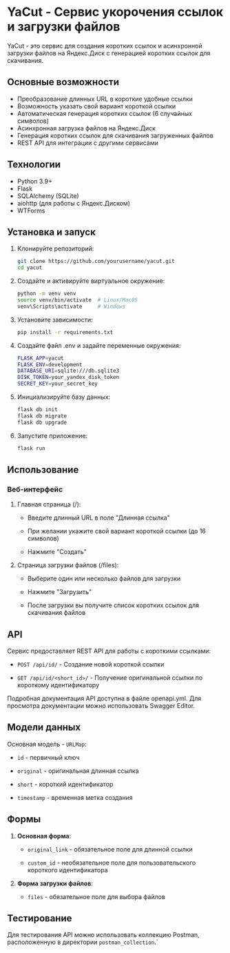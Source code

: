 # YaCut - Сервис укорочения ссылок и загрузки файлов

YaCut - это сервис для создания коротких ссылок и асинхронной загрузки файлов на Яндекс.Диск с генерацией коротких ссылок для скачивания.

## Основные возможности

- Преобразование длинных URL в короткие удобные ссылки
- Возможность указать свой вариант короткой ссылки
- Автоматическая генерация коротких ссылок (6 случайных символов)
- Асинхронная загрузка файлов на Яндекс.Диск
- Генерация коротких ссылок для скачивания загруженных файлов
- REST API для интеграции с другими сервисами

## Технологии

- Python 3.9+
- Flask
- SQLAlchemy (SQLite)
- aiohttp (для работы с Яндекс.Диском)
- WTForms

## Установка и запуск

1. Клонируйте репозиторий:
   ```bash
   git clone https://github.com/yourusername/yacut.git
   cd yacut
   ```
2. Создайте и активируйте виртуальное окружение:
    ```bash
    python -m venv venv
    source venv/bin/activate  # Linux/MacOS
    venv\Scripts\activate     # Windows
    ```
3. Установите зависимости:
    ```bash
    pip install -r requirements.txt
    ```
4. Создайте файл .env и задайте переменные окружения:
    ```bash
    FLASK_APP=yacut
    FLASK_ENV=development
    DATABASE_URI=sqlite:///db.sqlite3
    DISK_TOKEN=your_yandex_disk_token
    SECRET_KEY=your_secret_key
    ```
5. Инициализируйте базу данных:
    ```bash
    flask db init
    flask db migrate
    flask db upgrade
    ```
6. Запустите приложение:
    ```bash
    flask run
    ```
## Использование
### Веб-интерфейс
1. Главная страница (/):

    - Введите длинный URL в поле "Длинная ссылка"

    - При желании укажите свой вариант короткой ссылки (до 16 символов)

    - Нажмите "Создать"

2. Страница загрузки файлов (/files):

    - Выберите один или несколько файлов для загрузки

    - Нажмите "Загрузить"

    - После загрузки вы получите список коротких ссылок для скачивания файлов

## API
Сервис предоставляет REST API для работы с короткими ссылками:

- `POST /api/id/` - Создание новой короткой ссылки

- `GET /api/id/<short_id>/` - Получение оригинальной ссылки по короткому идентификатору

Подробная документация API доступна в файле openapi.yml. Для просмотра документации можно использовать Swagger Editor.

## Модели данных
Основная модель - `URLMap`:

- `id` - первичный ключ

- `original` - оригинальная длинная ссылка

- `short` - короткий идентификатор

- `timestamp` - временная метка создания

## Формы
1. **Основная форма**:

    - ``original_link`` - обязательное поле для длинной ссылки

    - ``custom_id`` - необязательное поле для пользовательского короткого идентификатора

2. **Форма загрузки файлов**:

    - ``files`` - обязательное поле для выбора файлов

## Тестирование

Для тестирования API можно использовать коллекцию Postman, расположенную в директории ``postman_collection``.`
